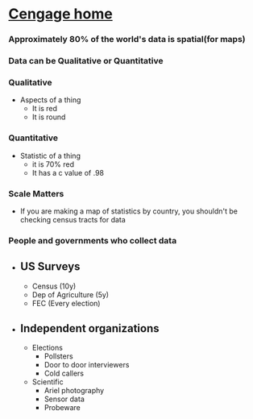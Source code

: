 # [Cengage home](./../cengage-home/)

### **Approximately 80% of the world's data is spatial(for maps)**

### Data can be **Qualitative** or **Quantitative**

### Qualitative
- Aspects of a thing
	- It is red
	- It is round
### Quantitative
 - Statistic of a thing
	 - it is 70% red
	 - It has a c value of .98

### Scale Matters
- If you are making a map of statistics by country, you shouldn't be checking census tracts for data

### People and governments who collect data

 - ## US Surveys
	 - Census (10y)
	 - Dep of Agriculture (5y)
	 - FEC (Every election)
 - ## Independent organizations
	 - Elections
		 - Pollsters
		 - Door to door interviewers
		 - Cold callers
	 - Scientific
		 - Ariel photography
		 - Sensor data 
		 - Probeware
	
